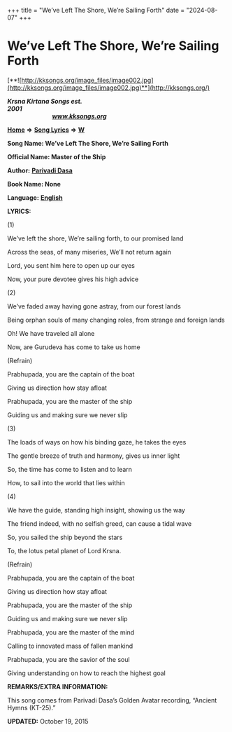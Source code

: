 +++
title = "We’ve Left The Shore, We’re Sailing Forth"
date = "2024-08-07"
+++

# We’ve Left The Shore, We’re Sailing Forth
[**![http://kksongs.org/image_files/image002.jpg](http://kksongs.org/image_files/image002.jpg)**](http://kksongs.org/)

**_Krsna Kirtana Songs est. 2001_**                                                                                                                                                 **_www.kksongs.org_**

**[Home](http://kksongs.org/)** **⇒** **[Song Lyrics](http://kksongs.org/lyrics.html)** **⇒** **[W](http://kksongs.org/songs/song_w.html)**

**Song Name: We’ve Left The Shore, We’re Sailing Forth**

**Official Name: Master of the Ship**

**Author:** [**Parivadi Dasa**](http://kksongs.org/authors/list/parivadi.html)

**Book Name: None**

**Language:** [**English**](http://kksongs.org/language/list/english.html)

**LYRICS:**

(1)

We’ve left the shore, We’re sailing forth, to our promised land

Across the seas, of many miseries, We’ll not return again

Lord, you sent him here to open up our eyes

Now, your pure devotee gives his high advice

(2)

We’ve faded away having gone astray, from our forest lands

Being orphan souls of many changing roles, from strange and foreign lands

Oh! We have traveled all alone

Now, are Gurudeva has come to take us home

(Refrain)

Prabhupada, you are the captain of the boat

Giving us direction how stay afloat

Prabhupada, you are the master of the ship

Guiding us and making sure we never slip

(3)

The loads of ways on how his binding gaze, he takes the eyes

The gentle breeze of truth and harmony, gives us inner light

So, the time has come to listen and to learn

How, to sail into the world that lies within

(4)

We have the guide, standing high insight, showing us the way

The friend indeed, with no selfish greed, can cause a tidal wave

So, you sailed the ship beyond the stars

To, the lotus petal planet of Lord Krsna.

(Refrain)

Prabhupada, you are the captain of the boat

Giving us direction how stay afloat

Prabhupada, you are the master of the ship

Guiding us and making sure we never slip

Prabhupada, you are the master of the mind

Calling to innovated mass of fallen mankind

Prabhupada, you are the savior of the soul

Giving understanding on how to reach the highest goal

**REMARKS/EXTRA INFORMATION:**

This song comes from Parivadi Dasa’s Golden Avatar recording, “Ancient Hymns (KT-25).”

**UPDATED:** October 19, 2015